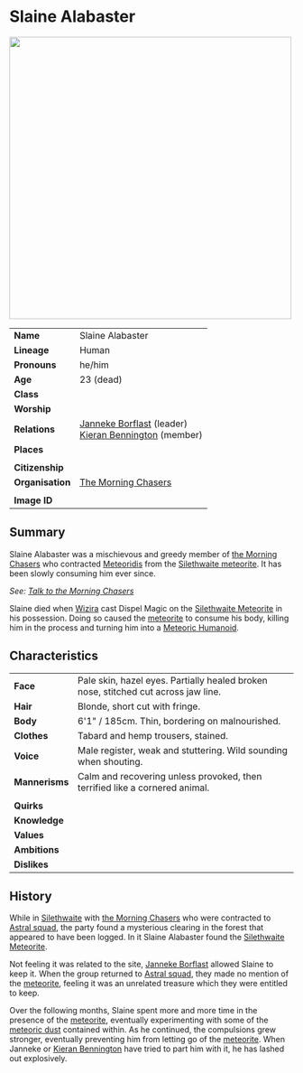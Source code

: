 # Slaine Alabaster

<img src="https://raw.githubusercontent.com/jesskelsall/astarus-images/main/characters/portraits/imageid.png" height="500" />

|||
| --- | --- |
| **Name** | Slaine Alabaster | character.3
| **Lineage** | Human |
| **Pronouns** | he/him |
| **Age** | 23 (dead) |
| **Class** | |
| **Worship** | |
| **Relations** | [Janneke Borflast](janneke-borflast.md) (leader)<br>[Kieran Bennington](kieran-bennington.md) (member) |
| **Places** | |
|||
| **Citizenship** | |
| **Organisation** | [The Morning Chasers](../organisations/the-morning-chasers.md) |
|||
| **Image ID** | |

## Summary

Slaine Alabaster was a mischievous and greedy member of [the Morning Chasers](../organisations/the-morning-chasers.md) who contracted [Meteoridis](../mechanics/roleplay/meteoridis.md) from the [Silethwaite meteorite](../items/meteoric/meteorites/silethwaite-meteorite.md). It has been slowly consuming him ever since.

*See: [Talk to the Morning Chasers](../storylines/ended/talk-to-the-morning-chasers.md)*

Slaine died when [Wizira](wizira.md) cast Dispel Magic on the [Silethwaite Meteorite](../items/meteoric/meteorites/silethwaite-meteorite.md) in his possession. Doing so caused the [meteorite](../items/meteoric/meteorite.md) to consume his body, killing him in the process and turning him into a [Meteoric Humanoid](../creatures/meteoric-humanoid.md).

## Characteristics

| | |
| --- | --- |
| **Face** | Pale skin, hazel eyes. Partially healed broken nose, stitched cut across jaw line. | characteristics.2
| **Hair** | Blonde, short cut with fringe. |
| **Body** | 6'1" / 185cm. Thin, bordering on malnourished. |
| **Clothes** | Tabard and hemp trousers, stained. |
| **Voice** | Male register, weak and stuttering. Wild sounding when shouting. |
| **Mannerisms** | Calm and recovering unless provoked, then terrified like a cornered animal. |
| | |
| **Quirks** | |
| **Knowledge** | |
| **Values** | |
| **Ambitions** | |
| **Dislikes** | |

## History

While in [Silethwaite](../places/settlements/villages/silethwaite.md) with [the Morning Chasers](../organisations/the-morning-chasers.md) who were contracted to [Astral squad](../organisations/government/astorrel/squads/astral-squad.md), the party found a mysterious clearing in the forest that appeared to have been logged. In it Slaine Alabaster found the [Silethwaite Meteorite](../items/meteoric/meteorites/silethwaite-meteorite.md).

Not feeling it was related to the site, [Janneke Borflast](janneke-borflast.md) allowed Slaine to keep it. When the group returned to [Astral squad](../organisations/government/astorrel/squads/astral-squad.md), they made no mention of the [meteorite](../items/meteoric/meteorite.md), feeling it was an unrelated treasure which they were entitled to keep.

Over the following months, Slaine spent more and more time in the presence of the [meteorite](../items/meteoric/meteorite.md), eventually experimenting with some of the [meteoric dust](../items/meteoric/meteoric-dust.md) contained within. As he continued, the compulsions grew stronger, eventually preventing him from letting go of the [meteorite](../items/meteoric/meteorite.md). When Janneke or [Kieran Bennington](kieran-bennington.md) have tried to part him with it, he has lashed out explosively.
